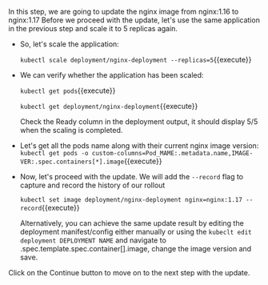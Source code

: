 In this step, we are going to update the nginx image from nginx:1.16 to nginx:1.17
Before we proceed with the update, let's use  the same application in the previous step and scale it to 5 replicas again.

- So, let's scale the application:

  `kubectl scale deployment/nginx-deployment --replicas=5`{{execute}}

-  We can verify whether the application has been scaled:
  
   `kubectl get pods`{{execute}} 

   `kubectl get deployment/nginx-deployment`{{execute}} 
   
   Check the Ready column in the deployment output, it should display 5/5 when the scaling is completed.

-  Let's get all the pods name along with their current nginx image version:
   `kubectl get pods -o custom-columns=Pod_MAME:.metadata.name,IMAGE-VER:.spec.containers[*].image`{{execute}}

-  Now, let's proceed with the update. We will add the `--record` flag to capture and record the history of our rollout
  
   `kubectl set image deployment/nginx-deployment nginx=nginx:1.17 --record`{{execute}}
   
   Alternatively, you can achieve the same update result by editing the deployment manifest/config either manually or using the `kubeclt edit deployment DEPLOYMENT NAME` and navigate to .spec.template.spec.container[].image, change the image version and save.

Click on the Continue button to move on to the next step with the update.
